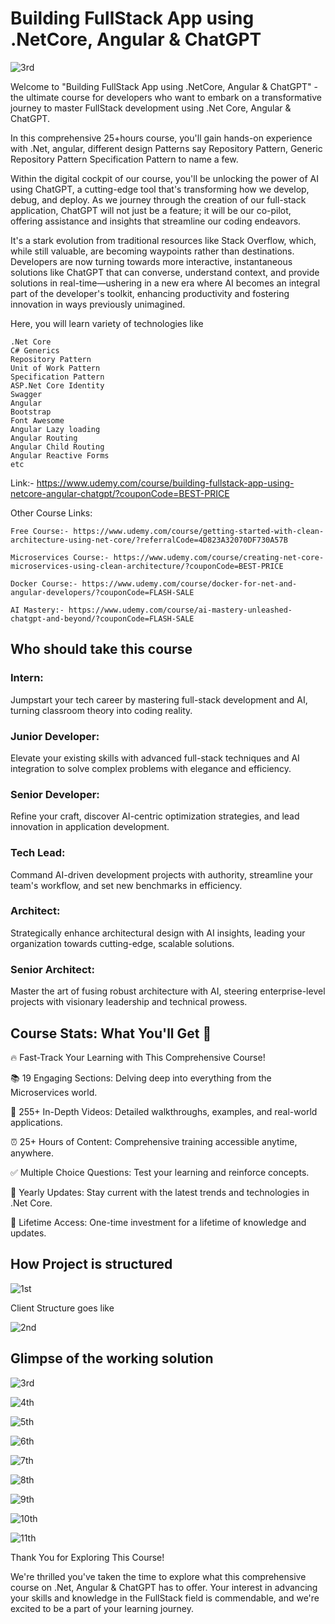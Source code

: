 # Building FullStack App using .NetCore, Angular & ChatGPT

![3rd](https://github.com/rahulsahay19/Blog-Images/assets/3886381/c69f610c-3ac4-4284-a338-0e64a95bbd0b)

Welcome to "Building FullStack App using .NetCore, Angular & ChatGPT" - the ultimate course for developers who want to embark on a transformative journey to master FullStack development using .Net Core, Angular & ChatGPT.

In this comprehensive 25+hours course, you'll gain hands-on experience with .Net, angular, different design Patterns say Repository Pattern, Generic Repository Pattern Specification Pattern to name a few. 

Within the digital cockpit of our course, you'll be unlocking the power of AI using ChatGPT, a cutting-edge tool that's transforming how we develop, debug, and deploy. As we journey through the creation of our full-stack application, ChatGPT will not just be a feature; it will be our co-pilot, offering assistance and insights that streamline our coding endeavors.
 
It's a stark evolution from traditional resources like Stack Overflow, which, while still valuable, are becoming waypoints rather than destinations. Developers are now turning towards more interactive, instantaneous solutions like ChatGPT that can converse, understand context, and provide solutions in real-time—ushering in a new era where AI becomes an integral part of the developer's toolkit, enhancing productivity and fostering innovation in ways previously unimagined.

Here, you will learn variety of technologies like

    .Net Core
    C# Generics
    Repository Pattern
    Unit of Work Pattern
    Specification Pattern
    ASP.Net Core Identity
    Swagger
    Angular
    Bootstrap
    Font Awesome
    Angular Lazy loading
    Angular Routing
    Angular Child Routing
    Angular Reactive Forms
    etc    

Link:- https://www.udemy.com/course/building-fullstack-app-using-netcore-angular-chatgpt/?couponCode=BEST-PRICE

Other Course Links:

    Free Course:- https://www.udemy.com/course/getting-started-with-clean-architecture-using-net-core/?referralCode=4D823A32070DF730A57B

    Microservices Course:- https://www.udemy.com/course/creating-net-core-microservices-using-clean-architecture/?couponCode=BEST-PRICE
    
    Docker Course:- https://www.udemy.com/course/docker-for-net-and-angular-developers/?couponCode=FLASH-SALE

    AI Mastery:- https://www.udemy.com/course/ai-mastery-unleashed-chatgpt-and-beyond/?couponCode=FLASH-SALE


## Who should take this course

### Intern:
Jumpstart your tech career by mastering full-stack development and AI, turning classroom theory into coding reality.

### Junior Developer:
Elevate your existing skills with advanced full-stack techniques and AI integration to solve complex problems with elegance and efficiency.

### Senior Developer:
Refine your craft, discover AI-centric optimization strategies, and lead innovation in application development.

### Tech Lead:
Command AI-driven development projects with authority, streamline your team's workflow, and set new benchmarks in efficiency.

### Architect:
Strategically enhance architectural design with AI insights, leading your organization towards cutting-edge, scalable solutions.

### Senior Architect:
Master the art of fusing robust architecture with AI, steering enterprise-level projects with visionary leadership and technical prowess.    

## Course Stats: What You'll Get 🚀
🔥 Fast-Track Your Learning with This Comprehensive Course!

📚 19 Engaging Sections: Delving deep into everything from the Microservices world.

🎥 255+ In-Depth Videos: Detailed walkthroughs, examples, and real-world applications.

⏰ 25+ Hours of Content: Comprehensive training accessible anytime, anywhere.

✅ Multiple Choice Questions: Test your learning and reinforce concepts.

🔄 Yearly Updates: Stay current with the latest trends and technologies in .Net Core.

🔑 Lifetime Access: One-time investment for a lifetime of knowledge and updates.



## How Project is structured 
![1st](https://github.com/rahulsahay19/Blog-Images/assets/3886381/57b5bec6-4892-4c2d-9a5e-31c8cb14519f)

Client Structure goes like

![2nd](https://github.com/rahulsahay19/Blog-Images/assets/3886381/a4594760-bf1a-40da-9c2f-9cf5894c15ca)

## Glimpse of the working solution

![3rd](https://github.com/rahulsahay19/Blog-Images/assets/3886381/c69f610c-3ac4-4284-a338-0e64a95bbd0b)

![4th](https://github.com/rahulsahay19/Blog-Images/assets/3886381/8642d507-a695-470b-97ec-e96a207affeb)

![5th](https://github.com/rahulsahay19/Blog-Images/assets/3886381/daab2fd5-9e98-490c-a1bf-fd5b160d488c)

![6th](https://github.com/rahulsahay19/Blog-Images/assets/3886381/e1443c57-7a16-4596-a64b-ec44758354de)

![7th](https://github.com/rahulsahay19/Blog-Images/assets/3886381/54debae5-e1c7-4ddf-825a-33117ba9710e)

![8th](https://github.com/rahulsahay19/Blog-Images/assets/3886381/194d8072-daa4-4a93-b4f4-1a523a9713ec)

![9th](https://github.com/rahulsahay19/Blog-Images/assets/3886381/f0dc8ae6-4188-48b7-8168-037666093379)

![10th](https://github.com/rahulsahay19/Blog-Images/assets/3886381/03646f2a-62d4-4cc3-97b9-f72991c197bf)

![11th](https://github.com/rahulsahay19/Blog-Images/assets/3886381/fae78bd1-0f5a-4ea7-a0a7-bcd605a000c8)

Thank You for Exploring This Course!

We're thrilled you've taken the time to explore what this comprehensive course on .Net, Angular & ChatGPT has to offer. Your interest in advancing your skills and knowledge in the FullStack field is commendable, and we're excited to be a part of your learning journey.